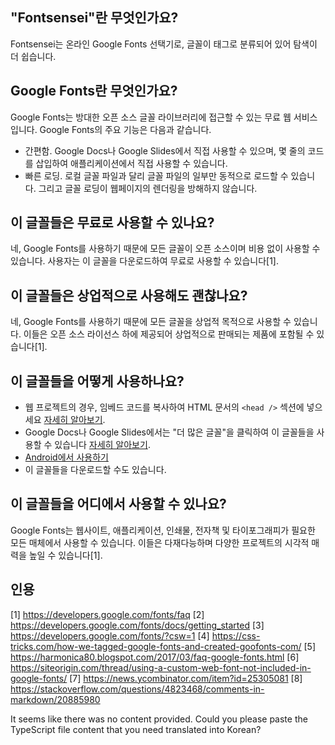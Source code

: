 ## "Fontsensei"란 무엇인가요?
Fontsensei는 온라인 Google Fonts 선택기로, 글꼴이 태그로 분류되어 있어 탐색이 더 쉽습니다.

## Google Fonts란 무엇인가요?
Google Fonts는 방대한 오픈 소스 글꼴 라이브러리에 접근할 수 있는 무료 웹 서비스입니다. Google Fonts의 주요 기능은 다음과 같습니다.
- 간편함. Google Docs나 Google Slides에서 직접 사용할 수 있으며, 몇 줄의 코드를 삽입하여 애플리케이션에서 직접 사용할 수 있습니다.
- 빠른 로딩. 로컬 글꼴 파일과 달리 글꼴 파일의 일부만 동적으로 로드할 수 있습니다. 그리고 글꼴 로딩이 웹페이지의 렌더링을 방해하지 않습니다.

## 이 글꼴들은 무료로 사용할 수 있나요?
네, Google Fonts를 사용하기 때문에 모든 글꼴이 오픈 소스이며 비용 없이 사용할 수 있습니다. 사용자는 이 글꼴을 다운로드하여 무료로 사용할 수 있습니다[1].

## 이 글꼴들은 상업적으로 사용해도 괜찮나요?
네, Google Fonts를 사용하기 때문에 모든 글꼴을 상업적 목적으로 사용할 수 있습니다. 이들은 오픈 소스 라이선스 하에 제공되어 상업적으로 판매되는 제품에 포함될 수 있습니다[1].

## 이 글꼴들을 어떻게 사용하나요?
- 웹 프로젝트의 경우, 임베드 코드를 복사하여 HTML 문서의 `<head />` 섹션에 넣으세요 [자세히 알아보기](https://developers.google.com/fonts/docs/getting_started).
- Google Docs나 Google Slides에서는 "더 많은 글꼴"을 클릭하여 이 글꼴들을 사용할 수 있습니다 [자세히 알아보기](https://fonts.google.com/knowledge/choosing_type/adding_fonts_to_google_docs).
- [Android에서 사용하기](https://developers.google.com/fonts/docs/android)
- 이 글꼴들을 다운로드할 수도 있습니다.

## 이 글꼴들을 어디에서 사용할 수 있나요?
Google Fonts는 웹사이트, 애플리케이션, 인쇄물, 전자책 및 타이포그래피가 필요한 모든 매체에서 사용할 수 있습니다. 이들은 다재다능하며 다양한 프로젝트의 시각적 매력을 높일 수 있습니다[1].

## 인용
[1] https://developers.google.com/fonts/faq
[2] https://developers.google.com/fonts/docs/getting_started
[3] https://developers.google.com/fonts/?csw=1
[4] https://css-tricks.com/how-we-tagged-google-fonts-and-created-goofonts-com/
[5] https://harmonica80.blogspot.com/2017/03/faq-google-fonts.html
[6] https://siteorigin.com/thread/using-a-custom-web-font-not-included-in-google-fonts/
[7] https://news.ycombinator.com/item?id=25305081
[8] https://stackoverflow.com/questions/4823468/comments-in-markdown/20885980

It seems like there was no content provided. Could you please paste the TypeScript file content that you need translated into Korean?
